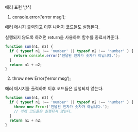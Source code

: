 에러 표현 방식

1) console.error('error msg');

에러 메시지 출력되고 이후 나머지 코드들도 실행된다.

실행되지 않도록 하려면 return을 사용하여 함수를 종료시켜준다. 

```javascript
function sum(n1, n2) {
  if ( typeof n1 !== 'number' || typeof n2 !== 'number' ) {
    return console.error('전달된 인자가 숫자가 아닙니다.');
  }
  return n1 + n2;
}
```

2) throw new Error('error msg');

에러 메시지를 출력하며 이후 코드들은 실행되지 않는다.

```javascript
function sum(n1, n2) {
  if ( typeof n1 !== 'number' || typeof n2 !== 'number' ) {
    throw new Error('전달된 인자가 숫자가 아닙니다.');
    // 아래 코드들은 실행되지 않는다.
  }
  return n1 + n2;
}
```

